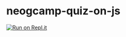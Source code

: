 # neogcamp-quiz-on-js

[![Run on Repl.it](https://replit.com/badge/github/VasuGargDev/neogcamp-quiz-on-js)](https://replit.com/new/github/VasuGargDev/neogcamp-quiz-on-js)
